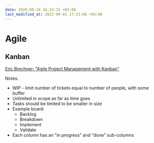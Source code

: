 ```yaml
---
date: 2020-08-24 16:24:31 +03:00
last_modified_at: 2022-09-01 17:15:06 +03:00
---
```


# Agile

## Kanban

[Eric Brechner: "Agile Project Management with Kanban"](https://www.youtube.com/watch?v=CD0y-aU1sXo)

Notes:

- WIP - limit number of tickets equal to number of people, with some buffer 
- Unlimited in scope as far as time goes
- Tasks should be limited to be smaller in size
- Example board:
  - Backlog
  - Breakdown
  - Implement
  - Validate
- Each column has an "in progress" and "done" sub-columns
